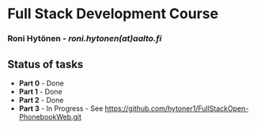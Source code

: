# Full Stack Development Course
### Roni Hytönen - _roni.hytonen(at)aalto.fi_

## Status of tasks
* **Part 0** - Done
* **Part 1** - Done
* **Part 2** - Done
* **Part 3** - In Progress - See https://github.com/hytoner1/FullStackOpen-PhonebookWeb.git
